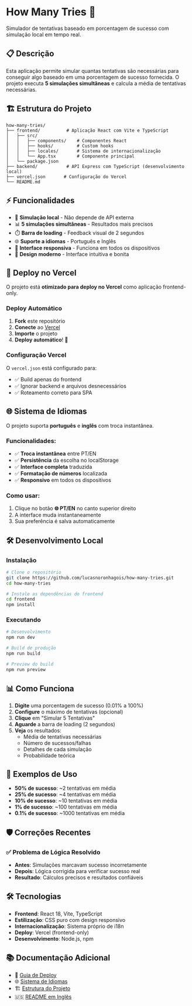 # How Many Tries 🎯

Simulador de tentativas baseado em porcentagem de sucesso com simulação local em tempo real.

## 📋 Descrição

Esta aplicação permite simular quantas tentativas são necessárias para conseguir algo baseado em uma porcentagem de sucesso fornecida. O projeto executa **5 simulações simultâneas** e calcula a média de tentativas necessárias.

## 🏗️ Estrutura do Projeto

```
how-many-tries/
├── frontend/          # Aplicação React com Vite e TypeScript
│   ├── src/
│   │   ├── components/    # Componentes React
│   │   ├── hooks/         # Custom hooks
│   │   ├── locales/       # Sistema de internacionalização
│   │   └── App.tsx        # Componente principal
│   └── package.json
├── backend/           # API Express com TypeScript (desenvolvimento local)
├── vercel.json       # Configuração do Vercel
└── README.md
```

## ⚡ Funcionalidades

- 🎲 **Simulação local** - Não depende de API externa
- 📊 **5 simulações simultâneas** - Resultados mais precisos
- ⏱️ **Barra de loading** - Feedback visual de 2 segundos
- 🌐 **Suporte a idiomas** - Português e Inglês
- 📱 **Interface responsiva** - Funciona em todos os dispositivos
- 🎨 **Design moderno** - Interface intuitiva e bonita

## 🚀 Deploy no Vercel

O projeto está **otimizado para deploy no Vercel** como aplicação frontend-only.

### Deploy Automático

1. **Fork** este repositório
2. **Conecte** ao [Vercel](https://vercel.com)
3. **Importe** o projeto
4. **Deploy automático**! 🎉

### Configuração Vercel

O `vercel.json` está configurado para:
- ✅ Build apenas do frontend
- ✅ Ignorar backend e arquivos desnecessários
- ✅ Roteamento correto para SPA

## 🌐 Sistema de Idiomas

O projeto suporta **português** e **inglês** com troca instantânea.

### Funcionalidades:
- ✅ **Troca instantânea** entre PT/EN
- ✅ **Persistência** da escolha no localStorage
- ✅ **Interface completa** traduzida
- ✅ **Formatação de números** localizada
- ✅ **Responsivo** em todos os dispositivos

### Como usar:
1. Clique no botão **🌐 PT/EN** no canto superior direito
2. A interface muda instantaneamente
3. Sua preferência é salva automaticamente

## 🛠️ Desenvolvimento Local

### Instalação

```bash
# Clone o repositório
git clone https://github.com/lucasnoronhagois/how-many-tries.git
cd how-many-tries

# Instale as dependências do frontend
cd frontend
npm install
```

### Executando

```bash
# Desenvolvimento
npm run dev

# Build de produção
npm run build

# Preview do build
npm run preview
```

## 📊 Como Funciona

1. **Digite** uma porcentagem de sucesso (0.01% a 100%)
2. **Configure** o máximo de tentativas (opcional)
3. **Clique** em "Simular 5 Tentativas"
4. **Aguarde** a barra de loading (2 segundos)
5. **Veja** os resultados:
   - Média de tentativas necessárias
   - Número de sucessos/falhas
   - Detalhes de cada simulação
   - Probabilidade teórica

## 🎯 Exemplos de Uso

- **50% de sucesso**: ~2 tentativas em média
- **25% de sucesso**: ~4 tentativas em média
- **10% de sucesso**: ~10 tentativas em média
- **1% de sucesso**: ~100 tentativas em média
- **0.1% de sucesso**: ~1000 tentativas em média

## 🛡️ Correções Recentes

### ✅ Problema de Lógica Resolvido
- **Antes**: Simulações marcavam sucesso incorretamente
- **Depois**: Lógica corrigida para verificar sucesso real
- **Resultado**: Cálculos precisos e resultados confiáveis

## 🛠️ Tecnologias

- **Frontend**: React 18, Vite, TypeScript
- **Estilização**: CSS puro com design responsivo
- **Internacionalização**: Sistema próprio de i18n
- **Deploy**: Vercel (frontend-only)
- **Desenvolvimento**: Node.js, npm

## 📚 Documentação Adicional

- 📖 [Guia de Deploy](./VERCEL_DEPLOY.md)
- 🌐 [Sistema de Idiomas](./LANGUAGE_SYSTEM.md)
- 🏗️ [Estrutura do Projeto](./PROJECT_STRUCTURE.md)
- 🇺🇸 [README em Inglês](./README_EN.md)
